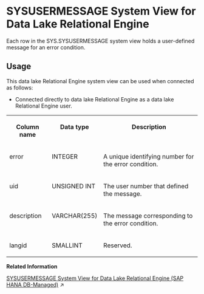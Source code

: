 <!-- loio3beb0a2a6c5f10149b6a8464d96325f5 -->

# SYSUSERMESSAGE System View for Data Lake Relational Engine

Each row in the SYS.SYSUSERMESSAGE system view holds a user-defined message for an error condition.



<a name="loio3beb0a2a6c5f10149b6a8464d96325f5__section_vwg_vhq_b4b"/>

## Usage

This data lake Relational Engine system view can be used when connected as follows:

-   Connected directly to data lake Relational Engine as a data lake Relational Engine user.




<table>
<tr>
<th valign="top">

Column name

</th>
<th valign="top">

Data type

</th>
<th valign="top">

Description

</th>
</tr>
<tr>
<td valign="top">

error

</td>
<td valign="top">

INTEGER

</td>
<td valign="top">

A unique identifying number for the error condition.

</td>
</tr>
<tr>
<td valign="top">

uid

</td>
<td valign="top">

UNSIGNED INT

</td>
<td valign="top">

The user number that defined the message.

</td>
</tr>
<tr>
<td valign="top">

description

</td>
<td valign="top">

VARCHAR\(255\)

</td>
<td valign="top">

The message corresponding to the error condition.

</td>
</tr>
<tr>
<td valign="top">

langid

</td>
<td valign="top">

SMALLINT

</td>
<td valign="top">

Reserved.

</td>
</tr>
</table>

**Related Information**  


[SYSUSERMESSAGE System View for Data Lake Relational Engine (SAP HANA DB-Managed)](https://help.sap.com/viewer/a898e08b84f21015969fa437e89860c8/2024_3_QRC/en-US/96ce66486fbf4da3a705c8daa1dbc85f.html "Each row in the SYS.SYSUSERMESSAGE system view holds a user-defined message for an error condition.") :arrow_upper_right:

